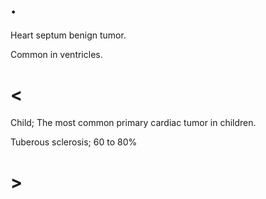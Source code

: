 # .

Heart septum benign tumor.

Common in ventricles.

# <

Child; The most common primary cardiac tumor in children.

Tuberous sclerosis; 60 to 80%

# >
